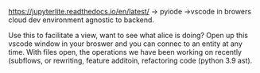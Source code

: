 https://jupyterlite.readthedocs.io/en/latest/ -> pyiode ->vscode in browers cloud dev environment agnostic to backend.

Use this to facilitate a view, want to see what alice is doing? Open up this vscode window in your broswer and you can connec to an entity at any time. With files open, the operations we have been working on recently (subflows, or rewriting, feature additoin, refactoring code (python 3.9 ast).